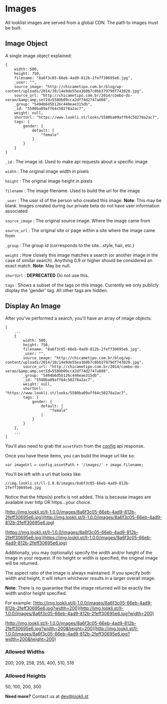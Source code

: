 # Images

All looklist images are served from a global CDN.  The path to images must be built.

## Image Object

A single image object explained:

```
{
    width: 500,
    height: 750,
    filename: "8a6f3c05-66eb-4ad9-812b-2feff30695e6.jpg",
    _user: "",
    source_image: "http://chicametipo.com.br/blog/wp-content/uploads/2014/10/14e9de55ea160b7c0bb37979df743820.jpg",
    source_url: "http://chicametipo.com.br/2014/combo-do-verao/&amp;amp;setId=5580b09cca2df74d2747a608",
    _group: "5494b6d5b126c448eae315db",
    _id: "5580ba09aff64c50278a2ac7",
    weight: null,
    shortUrl: "https://www.lookli.st/looks/5580ba09aff64c50278a2ac7",
    tags: {
        gender: {
            default: [
                "female"
            ]
        }
    }
}
```

```_id``` : The image id.  Used to make api requests about a specific image

```width``` : The original image width in pixels

```height``` : The original image height in pixels

```filename``` : The image filename.  Used to build the url for the image

```_user``` : The user id of the person who created this image.  **Note**: This may be blank.  Images created during our private beta do not have user information associated

```source_image``` : The original source image.  Where the image came from

```source_url``` : The original site or page within a site where the image came from

```_group``` : The group id (corresponds to the site...style, hair, etc.)

```weight``` : How closely this image matches a search (or another image in the case of similar search).  Anything 0.9 or higher should be considered an exact match. **Note**: May be null.

```shortUrl``` : **DEPRECATED** Do not use this.

```tags``` : Shows a subset of the tags on this image.  Currently we only publicly display the 'gender' tag.  All other tags are hidden.

## Display An Image

After you've performed a search, you'll have an array of image objects:

```
[
    ...
    {
        width: 500,
        height: 750,
        filename: "8a6f3c05-66eb-4ad9-812b-2feff30695e6.jpg",
        _user: "",
        source_image: "http://chicametipo.com.br/blog/wp-content/uploads/2014/10/14e9de55ea160b7c0bb37979df743820.jpg",
        source_url: "http://chicametipo.com.br/2014/combo-do-verao/&amp;amp;setId=5580b09cca2df74d2747a608",
        _group: "5494b6d5b126c448eae315db",
        _id: "5580ba09aff64c50278a2ac7",
        weight: null,
        shortUrl: "https://www.lookli.st/looks/5580ba09aff64c50278a2ac7",
        tags: {
            gender: {
                default: [
                    "female"
                ]
            }
        }
    },
    ...
]
```

You'll also need to grab the ```assetPath``` from the [config](../config/index.html) api response.

Once you have these items, you can build the image url like so:

```
var imageUrl = config.assetPath + '/images/' + image.filename;
```

You'll be left with a url that looks like:

```
//img.lookli.st/ll-1.0.0/images/8a6f3c05-66eb-4ad9-812b-2feff30695e6.jpg
```

Notice that the https(s) prefix is not added.  This is because images are available over http OR https...your choice.

[http://img.lookli.st/ll-1.0.0/images/8a6f3c05-66eb-4ad9-812b-2feff30695e6.jpg](http://img.lookli.st/ll-1.0.0/images/8a6f3c05-66eb-4ad9-812b-2feff30695e6.jpg)

[https://img.lookli.st/ll-1.0.0/images/8a6f3c05-66eb-4ad9-812b-2feff30695e6.jpg](https://img.lookli.st/ll-1.0.0/images/8a6f3c05-66eb-4ad9-812b-2feff30695e6.jpg)

Additionally, you may (optionally) specify the width and/or height of the image in your request.  If no height or width is specified, the original image will be returned.

The aspect ratio of the image is always maintained.  If you specify both width and height, it will return whichever results in a larger overall image.

**Note**: There is no guarantee that the image returned will be exactly the width and/or height specified.

For example:
[http://img.lookli.st/ll-1.0.0/images/8a6f3c05-66eb-4ad9-812b-2feff30695e6.jpg?width=200](http://img.lookli.st/ll-1.0.0/images/8a6f3c05-66eb-4ad9-812b-2feff30695e6.jpg?width=200)

[http://img.lookli.st/ll-1.0.0/images/8a6f3c05-66eb-4ad9-812b-2feff30695e6.jpg?width=200&height=200](http://img.lookli.st/ll-1.0.0/images/8a6f3c05-66eb-4ad9-812b-2feff30695e6.jpg?width=200&height=200)


### Allowed Widths

200, 209, 258, 255, 400, 510, 516

### Allowed Heights
50, 100, 200, 300

**Need more?** Contact us at [dev@lookli.st](mailto:dev@lookli.st)
